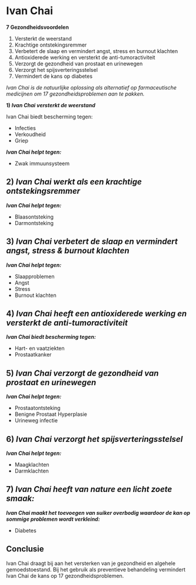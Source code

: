 # Ivan Chai

**7 Gezondheidsvoordelen**  

1.  Versterkt de weerstand
2.  Krachtige ontstekingsremmer
3.  Verbetert de slaap en vermindert angst, stress en burnout klachten
4.  Antioxiderede werking en versterkt de anti-tumoractiviteit
5.  Verzorgt de gezondheid van prostaat en urinewegen
6.  Verzorgt het spijsverteringsstelsel
7.  Vermindert de kans op diabetes 

_Ivan Chai is de natuurlijke oplossing als alternatief op farmaceutische medicijnen om 17 gezondheidsproblemen aan te pakken._

**1) _Ivan Chai versterkt de weerstand_**

Ivan Chai biedt bescherming tegen:
* Infecties
* Verkoudheid 
* Griep

_**Ivan Chai helpt tegen:**_
* Zwak immuunsysteem

## 2) _Ivan Chai werkt als een krachtige ontstekingsremmer_

_**Ivan Chai helpt tegen:**_
* Blaasontsteking
* Darmontsteking

## 3) _Ivan Chai verbetert de slaap en vermindert angst, stress & burnout klachten_

_**Ivan Chai helpt tegen:**_
* Slaapproblemen
* Angst
* Stress
* Burnout klachten

## 4) _Ivan Chai heeft een antioxiderede werking en versterkt de anti-tumoractiviteit_

_**Ivan Chai biedt bescherming tegen:**_
* Hart- en vaatziekten
* Prostaatkanker

## 5) _Ivan Chai verzorgt de gezondheid van prostaat en urinewegen_

_**Ivan Chai helpt tegen:**_
* Prostaatontsteking
* Benigne Prostaat Hyperplasie
* Urineweg infectie

## 6) _Ivan Chai verzorgt het spijsverteringsstelsel_

_**Ivan Chai helpt tegen:**_
* Maagklachten
* Darmklachten


## 7) _Ivan Chai heeft van nature een licht zoete smaak:_

_**Ivan Chai maakt het toevoegen van suiker overbodig waardoor de kan op sommige problemen wordt verkleind:**_
* Diabetes


## Conclusie

Ivan Chai draagt bij aan het versterken van je gezondheid en algehele gemoedstoestand. Bij het gebruik als preventieve behandeling vermindert Ivan Chai de kans op 17 gezondheidsproblemen.  
